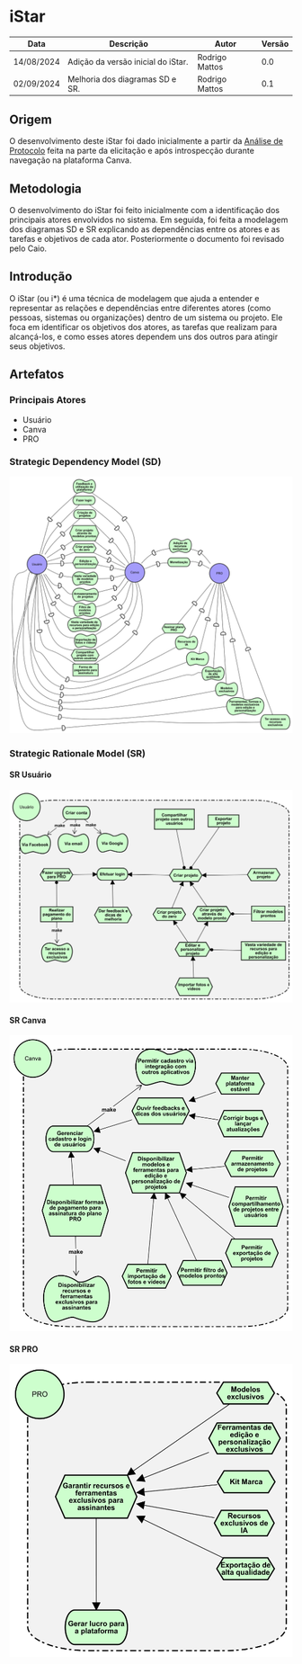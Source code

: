 # iStar

|    Data    | Descrição                          | Autor          | Versão |
|------------|------------------------------------|----------------|--------|
| 14/08/2024 | Adição da versão inicial do iStar. | Rodrigo Mattos | 0.0    |
| 02/09/2024 | Melhoria dos diagramas SD e SR.    | Rodrigo Mattos | 0.1    |

## Origem

O desenvolvimento deste iStar foi dado inicialmente a partir da
[Análise de Protocolo](../elicitacao/analise_protocolo.md) feita na parte da
elicitação e após introspecção durante navegação na plataforma Canva.

## Metodologia

O desenvolvimento do iStar foi feito inicialmente com a identificação
dos principais atores envolvidos no sistema. Em seguida, foi feita a modelagem
dos diagramas SD e SR explicando as dependências entre os atores e as
tarefas e objetivos de cada ator. Posteriormente o documento foi
revisado pelo Caio.

## Introdução

O iStar (ou i*) é uma técnica de modelagem que ajuda a entender e representar as
relações e dependências entre diferentes atores (como pessoas, sistemas ou
organizações) dentro de um sistema ou projeto. Ele foca em identificar os
objetivos dos atores, as tarefas que realizam para alcançá-los, e como esses
atores dependem uns dos outros para atingir seus objetivos.

## Artefatos

### Principais Atores

- Usuário
- Canva
- PRO

### Strategic Dependency Model (SD)

![Diagrama de Dependência](../images/istar/DiagramaDeDependencias.png)

### Strategic Rationale Model (SR)

#### SR Usuário

![SR Usuário](../images/istar/SR-Usuario.png)

#### SR Canva

![SR Canva](../images/istar/SR-Canva.png)

#### SR PRO

![SR PRO](../images/istar/SR-PRO.png)
